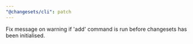 ```yaml
---
"@changesets/cli": patch
---
```


Fix message on warning if 'add' command is run before changesets has been initialised.
